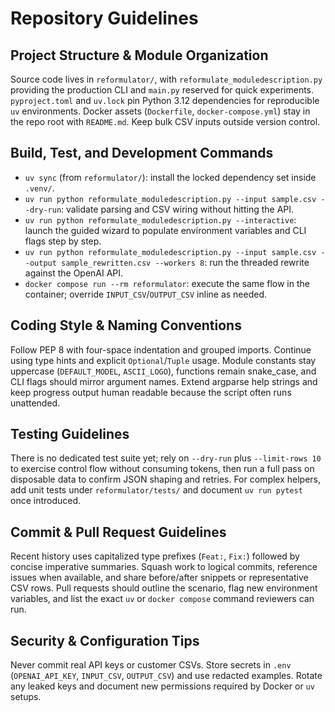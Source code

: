 # Repository Guidelines

## Project Structure & Module Organization
Source code lives in `reformulator/`, with `reformulate_moduledescription.py` providing the production CLI and `main.py` reserved for quick experiments. `pyproject.toml` and `uv.lock` pin Python 3.12 dependencies for reproducible `uv` environments. Docker assets (`Dockerfile`, `docker-compose.yml`) stay in the repo root with `README.md`. Keep bulk CSV inputs outside version control.

## Build, Test, and Development Commands
- `uv sync` (from `reformulator/`): install the locked dependency set inside `.venv/`.
- `uv run python reformulate_moduledescription.py --input sample.csv --dry-run`: validate parsing and CSV wiring without hitting the API.
- `uv run python reformulate_moduledescription.py --interactive`: launch the guided wizard to populate environment variables and CLI flags step by step.
- `uv run python reformulate_moduledescription.py --input sample.csv --output sample_rewritten.csv --workers 8`: run the threaded rewrite against the OpenAI API.
- `docker compose run --rm reformulator`: execute the same flow in the container; override `INPUT_CSV`/`OUTPUT_CSV` inline as needed.

## Coding Style & Naming Conventions
Follow PEP 8 with four-space indentation and grouped imports. Continue using type hints and explicit `Optional`/`Tuple` usage. Module constants stay uppercase (`DEFAULT_MODEL`, `ASCII_LOGO`), functions remain snake_case, and CLI flags should mirror argument names. Extend argparse help strings and keep progress output human readable because the script often runs unattended.

## Testing Guidelines
There is no dedicated test suite yet; rely on `--dry-run` plus `--limit-rows 10` to exercise control flow without consuming tokens, then run a full pass on disposable data to confirm JSON shaping and retries. For complex helpers, add unit tests under `reformulator/tests/` and document `uv run pytest` once introduced.

## Commit & Pull Request Guidelines
Recent history uses capitalized type prefixes (`Feat:`, `Fix:`) followed by concise imperative summaries. Squash work to logical commits, reference issues when available, and share before/after snippets or representative CSV rows. Pull requests should outline the scenario, flag new environment variables, and list the exact `uv` or `docker compose` command reviewers can run.

## Security & Configuration Tips
Never commit real API keys or customer CSVs. Store secrets in `.env` (`OPENAI_API_KEY`, `INPUT_CSV`, `OUTPUT_CSV`) and use redacted examples. Rotate any leaked keys and document new permissions required by Docker or `uv` setups.
